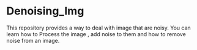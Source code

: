 # Denoising_Img
This repository provides a way to deal with image that are noisy. You can learn how to Process the image , add noise to them and how to remove noise from an image. 
